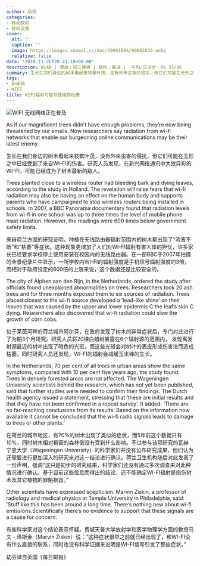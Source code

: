 ```yaml
---
author: 幼芬
categories:
- 移动数码
- 数码设备
cover:
  alt: ''
  caption: ''
  image: https://images.soomal.cc/doc/20091004/00002839.webp
  relative: false
date: '2010-11-26T20:41:18+08:00'
description: WLAN | 源自：钱江晚报 | 版权：编译 |  平均/总评分：09.33/56
summary: 生长在我们身边的树木看起来枝繁叶茂，没有外来虫害的侵扰，但它们可能在无形之中已经受到了来自WI-FI的伤害。研究人员发现，在新兴网络通讯中大放异彩的WI-FI，可能已经成为了树木最新的敌人。
tags:
- 新闻稿
- WIFI
title: WIFI辐射可能导致植物枯萎
---
```


![WIFI 无线网络正在普及](https://images.soomal.cc/doc/20091004/00002839.webp)



As if our magnificent trees didn’t have enough problems, they’re now being threatened by our emails. Now researchers say radiation from wi-fi networks that enable our burgeoning online communications may be their latest enemy.



生长在我们身边的树木看起来枝繁叶茂，没有外来虫害的侵扰，但它们可能在无形之中已经受到了来自WI-FI的伤害。研究人员发现，在新兴网络通讯中大放异彩的WI-FI，可能已经成为了树木最新的敌人。



Trees planted close to a wireless router had bleeding bark and dying leaves, according to the study in Holland. The revelation will raise fears that wi-fi radiation may also be having an effect on the human body and supports parents who have campaigned to stop wireless routers being installed in schools. In 2007, a BBC Panorama documentary found that radiation levels from wi-fi in one school was up to three times the level of mobile phone mast radiation. However, the readings were 600 times below government safety limits.



来自荷兰方面的研究证明，种植在无线路由器辐射范围内的树木都出现了“流液不断”和“枯萎”等症状。这种现象更增加了人们对WI-FI辐射有害人体的担忧，许多家长已经要求学校停止使用安装在校园内的无线路由器。在一部BBC于2007年拍摄的全景纪录片中显示，一所学校内WI-FI的辐射强度是手机信号辐射强度的3倍，而相对于政府设定的600倍的上限来说，这个数据还是比较安全的。



The city of Alphen aan den Rijn, in the Netherlands, ordered the study after officials found unexplained abnormalities on trees. Researchers took 20 ash trees and for three months exposed them to six sources of radiation. Trees placed closest to the wi-fi source developed a ‘lead-like shine’ on their leaves that was caused by the upper and lower epidermis C the leaf’s skin C dying. Researchers also discovered that wi-fi radiation could slow the growth of corn cobs.



位于莱茵河畔的荷兰城市阿尔芬，在政府发现了树木的异常症状后，专门对此进行了为期3个月研究。研究人员将20棵白蜡树暴露在6个辐射源的范围内， 发现离发射源最近的树叶出现了暗色的光斑，而这些光斑会对树叶的表皮形成伤害进而造成枯萎。同时研究人员还发现，WI-FI的辐射会减缓玉米棒的生长。



In the Netherlands, 70 per cent of all trees in urban areas show the same symptoms, compared with 10 per cent five years ago, the study found. Trees in densely forested areas are not affected. The Wageningen University scientists behind the research, which has not yet been published, said that further studies were needed to confirm their findings. The Dutch health agency issued a statement, stressing that ‘these are initial results and that they have not been confirmed in a repeat survey’. It added: ‘There are no far-reaching conclusions from its results. Based on the information now available it cannot be concluded that the wi-fi radio signals leads to damage to trees or other plants.’



在荷兰的城市地区，有70%的树木出现了类似的症状，而5年前这个数据只有10%，同时树木相对稠密的森林倒没有受到什么影响。不过参与该项研究的瓦赫宁恩大学（Wageningen University）的科学家们并没有公布研究成果，他们认为还需要进行更加深入的研究来对这一结论进行确认。荷兰卫生机构随后对此发表了一份声明，强调“这只是初步的研究结果，科学家们还没有通过多次调查来对此种情况进行确认。基于目前这些信息而得出的结论，还不能确定WI-FI辐射是损伤树木及其它植物的罪魁祸首。”



Other scientists have expressed scepticism. Marvin Ziskin, a professor of radiology and medical physics at Temple University in Philadelphia, said: ‘Stuff like this has been around a long time. There’s nothing new about wi-fi emissions.Scientifically there’s no evidence to support that these signals are a cause for concern.



有些科学家对这个结论表示怀疑。费城天普大学放射学和医学物理学方面的教授马文・泽斯金（Marvin Ziskin）说：“这种症状很早之前就已经出现了，和WI-FI没有什么直接的联系，同时也没有科学证据来说明是WI-FI信号引发了那些症状。”



幼芬译自英国《每日邮报》